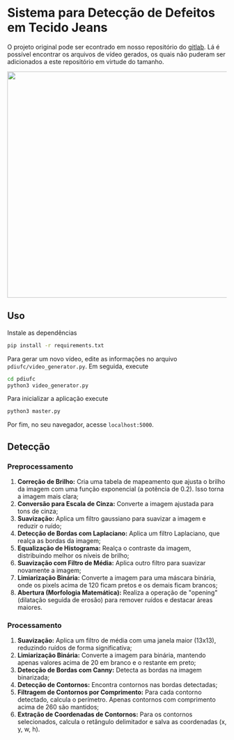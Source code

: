 # Sistema para Detecção de Defeitos em Tecido Jeans

O projeto original pode ser econtrado em nosso repositório do [gitlab](https://gitlab.com/gabrie1/projeto-de-pdi). 
Lá é possível encontrar os arquivos de vídeo gerados, os quais não puderam ser adicionados  a este repositório em virtude do tamanho.

<img src=".\Usage.gif" height = "520" alt="" align=center />

## Uso
Instale as dependências
``` bash
pip install -r requirements.txt
```
Para gerar um novo vídeo, edite as informações no arquivo `pdiufc/video_generator.py`. 
Em seguida, execute
```bash
cd pdiufc
python3 video_generator.py
```
Para inicializar a aplicação execute

```bash
python3 master.py
```
Por fim, no seu navegador, acesse `localhost:5000`.

## Detecção
### Preprocessamento
1. **Correção de Brilho:** Cria uma tabela de mapeamento que ajusta o brilho da imagem com uma função exponencial (a potência de 0.2). Isso torna a imagem mais clara;
2. **Conversão para Escala de Cinza:** Converte a imagem ajustada para tons de cinza;
3. **Suavização:** Aplica um filtro gaussiano para suavizar a imagem e reduzir o ruído;
4. **Detecção de Bordas com Laplaciano:** Aplica um filtro Laplaciano, que realça as bordas da imagem;
5. **Equalização de Histograma:** Realça o contraste da imagem, distribuindo melhor os níveis de brilho;
6. **Suavização com Filtro de Média:** Aplica outro filtro para suavizar novamente a imagem;
7. **Limiarização Binária:** Converte a imagem para uma máscara binária, onde os pixels acima de 120 ficam pretos e os demais ficam brancos;
8. **Abertura (Morfologia Matemática):** Realiza a operação de "opening" (dilatação seguida de erosão) para remover ruídos e destacar áreas maiores.

### Processamento
1. **Suavização:** Aplica um filtro de média com uma janela maior (13x13), reduzindo ruídos de forma significativa;
2. **Limiarização Binária:** Converte a imagem para binária, mantendo apenas valores acima de 20 em branco e o restante em preto;
3. **Detecção de Bordas com Canny:** Detecta as bordas na imagem binarizada;
4. **Detecção de Contornos:** Encontra contornos nas bordas detectadas;
5. **Filtragem de Contornos por Comprimento:** Para cada contorno detectado, calcula o perímetro. Apenas contornos com comprimento acima de 260 são mantidos;
6. **Extração de Coordenadas de Contornos:** Para os contornos selecionados, calcula o retângulo delimitador e salva as coordenadas (x, y, w, h).

